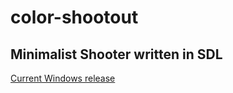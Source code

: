 # color-shootout

## Minimalist Shooter written in SDL

[Current Windows release](https://drive.google.com/open?id=1aAr3QUBacmvee-cw2W3T-S8y9ETo3Bs4)
